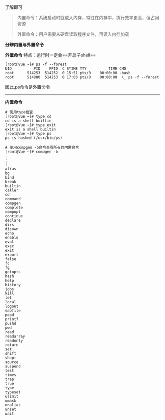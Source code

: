了解即可

>内置命令：系统启动时就载入内存，常驻在内存中，执行效率更高，但占用资源
>
>外置命令：用户需要从硬盘读取程序文件，再读入内存加载


**分辨内置与外置命令**

**外置命令**
特点：运行时一定会==开启子shell==
```shell
[root@Vue ~]# ps -f --forest
UID          PID    PPID  C STIME TTY          TIME CMD
root      514253  514252  0 15:51 pts/0    00:00:00 -bash
root      514800  514253  0 17:03 pts/0    00:00:00  \_ ps -f --forest
```
因此,ps命令是外置命令

---

**内置命令**
```shell
# 使用type检查
[root@Vue ~]# type cd
cd is a shell builtin
[root@Vue ~]# type exit
exit is a shell builtin
[root@Vue ~]# type ps
ps is hashed (/usr/bin/ps)

# 使用compgen -b命令查看所有的内置命令
[root@Vue ~]# compgen -b
.
:
[
alias
bg
bind
break
builtin
caller
cd
command
compgen
complete
compopt
continue
declare
dirs
disown
echo
enable
eval
exec
exit
export
false
fc
fg
getopts
hash
help
history
jobs
kill
let
local
logout
mapfile
popd
printf
pushd
pwd
read
readarray
readonly
return
set
shift
shopt
source
suspend
test
times
trap
true
type
typeset
ulimit
umask
unalias
unset
wait
```